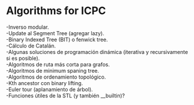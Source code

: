 # Algorithms for ICPC

-Inverso modular.\
-Update al Segment Tree (agregar lazy).\
-Binary Indexed Tree (BIT) o fenwick tree.\
-Cálculo de Catalán.\
-Algunas soluciones de programación dinámica (iterativa y recursivamente si es posible).\
-Algoritmos de ruta más corta para grafos.\
-Algoritmos de minimum spaning tree.\
-Algoritmos de ordenamiento topológico.\
-Kth ancestor con binary lifting.\
-Euler tour (aplanamiento de árbol).\
-Funciones útiles de la STL (y también \_\_builtin)?
